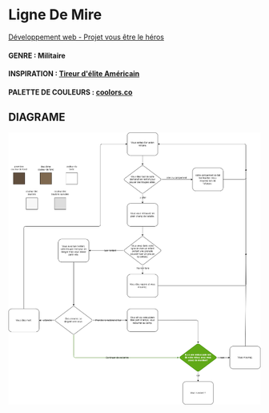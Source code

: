 # Ligne De Mire
[Développement web - Projet vous être le héros](https://smnarnold.com/projets/vous-etes-le-heros)
#### GENRE : Militaire
#### INSPIRATION : [Tireur d'élite Américain](https://www.cinoche.com/films/tueur-d-elite-americain)
#### PALETTE DE COULEURS : [coolors.co](https://coolors.co/604e3d-7f6950-ffffff-f7f7f7-f0f0f0)

## DIAGRAME
![img](assets/venne_maite_PS1.1_582-324MO.png)
